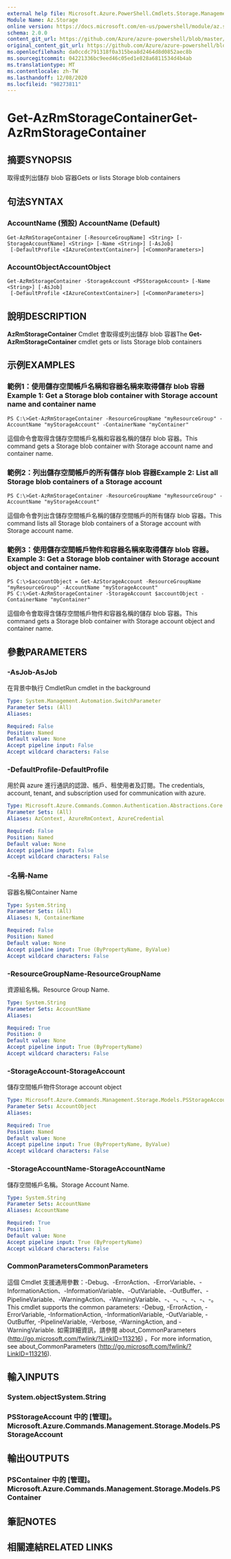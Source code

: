 ```yaml
---
external help file: Microsoft.Azure.PowerShell.Cmdlets.Storage.Management.dll-Help.xml
Module Name: Az.Storage
online version: https://docs.microsoft.com/en-us/powershell/module/az.storage/get-azrmstoragecontainer
schema: 2.0.0
content_git_url: https://github.com/Azure/azure-powershell/blob/master/src/Storage/Storage.Management/help/Get-AzRmStorageContainer.md
original_content_git_url: https://github.com/Azure/azure-powershell/blob/master/src/Storage/Storage.Management/help/Get-AzRmStorageContainer.md
ms.openlocfilehash: da0ccdc791318f0a315bea8d2464d8d0852aec8b
ms.sourcegitcommit: 04221336bc9eed46c05ed1e828a6811534d4b4ab
ms.translationtype: MT
ms.contentlocale: zh-TW
ms.lasthandoff: 12/08/2020
ms.locfileid: "98273811"
---
```

# <span data-ttu-id="15656-101">Get-AzRmStorageContainer</span><span class="sxs-lookup"><span data-stu-id="15656-101">Get-AzRmStorageContainer</span></span>

## <span data-ttu-id="15656-102">摘要</span><span class="sxs-lookup"><span data-stu-id="15656-102">SYNOPSIS</span></span>
<span data-ttu-id="15656-103">取得或列出儲存 blob 容器</span><span class="sxs-lookup"><span data-stu-id="15656-103">Gets or lists Storage blob containers</span></span>

## <span data-ttu-id="15656-104">句法</span><span class="sxs-lookup"><span data-stu-id="15656-104">SYNTAX</span></span>

### <span data-ttu-id="15656-105">AccountName (預設) </span><span class="sxs-lookup"><span data-stu-id="15656-105">AccountName (Default)</span></span>
```
Get-AzRmStorageContainer [-ResourceGroupName] <String> [-StorageAccountName] <String> [-Name <String>] [-AsJob]
 [-DefaultProfile <IAzureContextContainer>] [<CommonParameters>]
```

### <span data-ttu-id="15656-106">AccountObject</span><span class="sxs-lookup"><span data-stu-id="15656-106">AccountObject</span></span>
```
Get-AzRmStorageContainer -StorageAccount <PSStorageAccount> [-Name <String>] [-AsJob]
 [-DefaultProfile <IAzureContextContainer>] [<CommonParameters>]
```

## <span data-ttu-id="15656-107">說明</span><span class="sxs-lookup"><span data-stu-id="15656-107">DESCRIPTION</span></span>
<span data-ttu-id="15656-108">**AzRmStorageContainer** Cmdlet 會取得或列出儲存 blob 容器</span><span class="sxs-lookup"><span data-stu-id="15656-108">The **Get-AzRmStorageContainer** cmdlet gets or lists  Storage blob containers</span></span>

## <span data-ttu-id="15656-109">示例</span><span class="sxs-lookup"><span data-stu-id="15656-109">EXAMPLES</span></span>

### <span data-ttu-id="15656-110">範例1：使用儲存空間帳戶名稱和容器名稱來取得儲存 blob 容器</span><span class="sxs-lookup"><span data-stu-id="15656-110">Example 1: Get a Storage blob container with Storage account name and container name</span></span>
```
PS C:\>Get-AzRmStorageContainer -ResourceGroupName "myResourceGroup" -AccountName "myStorageAccount" -ContainerName "myContainer"
```

<span data-ttu-id="15656-111">這個命令會取得含儲存空間帳戶名稱和容器名稱的儲存 blob 容器。</span><span class="sxs-lookup"><span data-stu-id="15656-111">This command gets a Storage blob container with Storage account name and container name.</span></span>

### <span data-ttu-id="15656-112">範例2：列出儲存空間帳戶的所有儲存 blob 容器</span><span class="sxs-lookup"><span data-stu-id="15656-112">Example 2: List  all Storage blob containers of a Storage account</span></span>
```
PS C:\>Get-AzRmStorageContainer -ResourceGroupName "myResourceGroup" -AccountName "myStorageAccount"
```

<span data-ttu-id="15656-113">這個命令會列出含儲存空間帳戶名稱的儲存空間帳戶的所有儲存 blob 容器。</span><span class="sxs-lookup"><span data-stu-id="15656-113">This command lists all Storage blob containers of a Storage account with Storage account name.</span></span>

### <span data-ttu-id="15656-114">範例3：使用儲存空間帳戶物件和容器名稱來取得儲存 blob 容器。</span><span class="sxs-lookup"><span data-stu-id="15656-114">Example 3: Get a Storage blob container with Storage account object and container name.</span></span>
```
PS C:\>$accountObject = Get-AzStorageAccount -ResourceGroupName "myResourceGroup" -AccountName "myStorageAccount"
PS C:\>Get-AzRmStorageContainer -StorageAccount $accountObject -ContainerName "myContainer"
```

<span data-ttu-id="15656-115">這個命令會取得含儲存空間帳戶物件和容器名稱的儲存 blob 容器。</span><span class="sxs-lookup"><span data-stu-id="15656-115">This command gets a Storage blob container with Storage account object and container name.</span></span>

## <span data-ttu-id="15656-116">參數</span><span class="sxs-lookup"><span data-stu-id="15656-116">PARAMETERS</span></span>

### <span data-ttu-id="15656-117">-AsJob</span><span class="sxs-lookup"><span data-stu-id="15656-117">-AsJob</span></span>
<span data-ttu-id="15656-118">在背景中執行 Cmdlet</span><span class="sxs-lookup"><span data-stu-id="15656-118">Run cmdlet in the background</span></span>

```yaml
Type: System.Management.Automation.SwitchParameter
Parameter Sets: (All)
Aliases:

Required: False
Position: Named
Default value: None
Accept pipeline input: False
Accept wildcard characters: False
```

### <span data-ttu-id="15656-119">-DefaultProfile</span><span class="sxs-lookup"><span data-stu-id="15656-119">-DefaultProfile</span></span>
<span data-ttu-id="15656-120">用於與 azure 進行通訊的認證、帳戶、租使用者及訂閱。</span><span class="sxs-lookup"><span data-stu-id="15656-120">The credentials, account, tenant, and subscription used for communication with azure.</span></span>

```yaml
Type: Microsoft.Azure.Commands.Common.Authentication.Abstractions.Core.IAzureContextContainer
Parameter Sets: (All)
Aliases: AzContext, AzureRmContext, AzureCredential

Required: False
Position: Named
Default value: None
Accept pipeline input: False
Accept wildcard characters: False
```

### <span data-ttu-id="15656-121">-名稱</span><span class="sxs-lookup"><span data-stu-id="15656-121">-Name</span></span>
<span data-ttu-id="15656-122">容器名稱</span><span class="sxs-lookup"><span data-stu-id="15656-122">Container Name</span></span>

```yaml
Type: System.String
Parameter Sets: (All)
Aliases: N, ContainerName

Required: False
Position: Named
Default value: None
Accept pipeline input: True (ByPropertyName, ByValue)
Accept wildcard characters: False
```

### <span data-ttu-id="15656-123">-ResourceGroupName</span><span class="sxs-lookup"><span data-stu-id="15656-123">-ResourceGroupName</span></span>
<span data-ttu-id="15656-124">資源組名稱。</span><span class="sxs-lookup"><span data-stu-id="15656-124">Resource Group Name.</span></span>

```yaml
Type: System.String
Parameter Sets: AccountName
Aliases:

Required: True
Position: 0
Default value: None
Accept pipeline input: True (ByPropertyName)
Accept wildcard characters: False
```

### <span data-ttu-id="15656-125">-StorageAccount</span><span class="sxs-lookup"><span data-stu-id="15656-125">-StorageAccount</span></span>
<span data-ttu-id="15656-126">儲存空間帳戶物件</span><span class="sxs-lookup"><span data-stu-id="15656-126">Storage account object</span></span>

```yaml
Type: Microsoft.Azure.Commands.Management.Storage.Models.PSStorageAccount
Parameter Sets: AccountObject
Aliases:

Required: True
Position: Named
Default value: None
Accept pipeline input: True (ByPropertyName, ByValue)
Accept wildcard characters: False
```

### <span data-ttu-id="15656-127">-StorageAccountName</span><span class="sxs-lookup"><span data-stu-id="15656-127">-StorageAccountName</span></span>
<span data-ttu-id="15656-128">儲存空間帳戶名稱。</span><span class="sxs-lookup"><span data-stu-id="15656-128">Storage Account Name.</span></span>

```yaml
Type: System.String
Parameter Sets: AccountName
Aliases: AccountName

Required: True
Position: 1
Default value: None
Accept pipeline input: True (ByPropertyName)
Accept wildcard characters: False
```

### <span data-ttu-id="15656-129">CommonParameters</span><span class="sxs-lookup"><span data-stu-id="15656-129">CommonParameters</span></span>
<span data-ttu-id="15656-130">這個 Cmdlet 支援通用參數：-Debug、-ErrorAction、-ErrorVariable、-InformationAction、-InformationVariable、-OutVariable、-OutBuffer、-PipelineVariable、-WarningAction、-WarningVariable、-、-、-、-、-、-。</span><span class="sxs-lookup"><span data-stu-id="15656-130">This cmdlet supports the common parameters: -Debug, -ErrorAction, -ErrorVariable, -InformationAction, -InformationVariable, -OutVariable, -OutBuffer, -PipelineVariable, -Verbose, -WarningAction, and -WarningVariable.</span></span> <span data-ttu-id="15656-131">如需詳細資訊，請參閱 about_CommonParameters (http://go.microsoft.com/fwlink/?LinkID=113216) 。</span><span class="sxs-lookup"><span data-stu-id="15656-131">For more information, see about_CommonParameters (http://go.microsoft.com/fwlink/?LinkID=113216).</span></span>

## <span data-ttu-id="15656-132">輸入</span><span class="sxs-lookup"><span data-stu-id="15656-132">INPUTS</span></span>

### <span data-ttu-id="15656-133">System.object</span><span class="sxs-lookup"><span data-stu-id="15656-133">System.String</span></span>

### <span data-ttu-id="15656-134">PSStorageAccount 中的 [管理]。</span><span class="sxs-lookup"><span data-stu-id="15656-134">Microsoft.Azure.Commands.Management.Storage.Models.PSStorageAccount</span></span>

## <span data-ttu-id="15656-135">輸出</span><span class="sxs-lookup"><span data-stu-id="15656-135">OUTPUTS</span></span>

### <span data-ttu-id="15656-136">PSContainer 中的 [管理]。</span><span class="sxs-lookup"><span data-stu-id="15656-136">Microsoft.Azure.Commands.Management.Storage.Models.PSContainer</span></span>

## <span data-ttu-id="15656-137">筆記</span><span class="sxs-lookup"><span data-stu-id="15656-137">NOTES</span></span>

## <span data-ttu-id="15656-138">相關連結</span><span class="sxs-lookup"><span data-stu-id="15656-138">RELATED LINKS</span></span>
